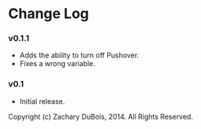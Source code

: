 # Change Log

### v0.1.1

- Adds the ability to turn off Pushover.
- Fixes a wrong variable.

### v0.1

- Initial release.


Copyright (c) Zachary DuBois, 2014. All Rights Reserved.

